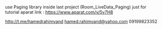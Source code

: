 use Paging library inside last project (Room_LiveData_Paging)
just for tutorial
aparat link : 
https://www.aparat.com/v/5v7H8

http://t.me/hamedrahimvand
hamed.rahimvand@yahoo.com 09199823352
